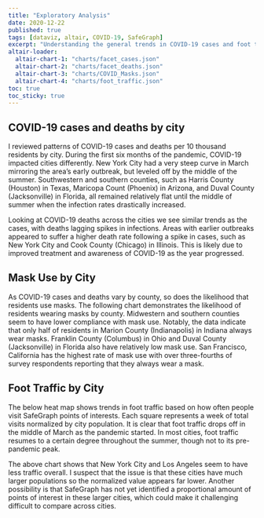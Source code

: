 ```yaml
---
title: "Exploratory Analysis"
date: 2020-12-22
published: true
tags: [dataviz, altair, COVID-19, SafeGraph]
excerpt: "Understanding the general trends in COVID-19 cases and foot traffic across the 20 largest U.S. cities."
altair-loader:
  altair-chart-1: "charts/facet_cases.json"
  altair-chart-2: "charts/facet_deaths.json"
  altair-chart-3: "charts/COVID_Masks.json"
  altair-chart-4: "charts/foot_traffic.json"
toc: true
toc_sticky: true
---
```

## COVID-19 cases and deaths by city

I reviewed patterns of COVID-19 cases and deaths per 10 thousand residents by city. During the first six months of the pandemic, COVID-19 impacted cities differently. New York City had a very steep curve in March mirroring the area’s early outbreak, but leveled off by the middle of the summer. Southwestern and southern counties, such as Harris County (Houston) in Texas, Maricopa Count (Phoenix) in Arizona, and Duval County (Jacksonville) in Florida, all remained relatively flat until the middle of summer when the infection rates drastically increased. 

<div id="altair-chart-1"></div>

Looking at COVID-19 deaths across the cities we see similar trends as the cases, with deaths lagging spikes in infections. Areas with earlier outbreaks appeared to suffer a higher death rate following a spike in cases, such as New York City and Cook County (Chicago) in Illinois. This is likely due to improved treatment and awareness of COVID-19 as the year progressed.

<div id="altair-chart-2"></div>

## Mask Use by City

As COVID-19 cases and deaths vary by county, so does the likelihood that residents use masks. The following chart demonstrates the likelihood of residents wearing masks by county. Midwestern and southern counties seem to have lower compliance with mask use. Notably, the data indicate that only half of residents in Marion County (Indianapolis) in Indiana always wear masks. Franklin County (Columbus) in Ohio and Duval County (Jacksonville) in Florida also have relatively low mask use. San Francisco, California has the highest rate of mask use with over three-fourths of survey respondents reporting that they always wear a mask.

<div id="altair-chart-3"></div>

## Foot Traffic by City

The below heat map shows trends in foot traffic based on how often people visit SafeGraph points of interests. Each square represents a week of total visits normalized by city population.  It is clear that foot traffic drops off in the middle of March as the pandemic started. In most cities, foot traffic resumes to a certain degree throughout the summer, though not to its pre-pandemic peak.

<div id="altair-chart-4"></div>

The above chart shows that New York  City and Los Angeles seem to have less traffic overall. I suspect that the issue is that these cities have much larger populations so the normalized value appears far lower. Another possibility is that SafeGraph has not yet identified a proportional amount of points of interest in these larger cities, which could make it challenging difficult to compare across cities.
